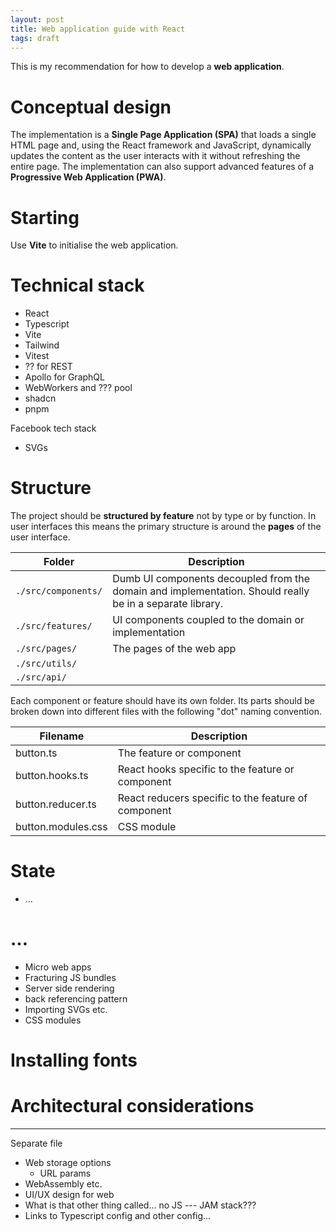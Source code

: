 ```yaml
---
layout: post
title: Web application guide with React
tags: draft
---
```


This is my recommendation for how to develop a **web application**.

# Conceptual design

The implementation is a **Single Page Application (SPA)** that loads a single HTML page and, using the React framework and JavaScript, dynamically updates the content as the user interacts with it without refreshing the entire page.
The implementation can also support advanced features of a **Progressive Web Application (PWA)**.

# Starting

Use **Vite** to initialise the web application.

# Technical stack

* React
* Typescript
* Vite
* Tailwind
* Vitest
* ?? for REST
* Apollo for GraphQL
* WebWorkers and ??? pool
* shadcn
* pnpm

Facebook tech stack
* SVGs

# Structure

The project should be **structured by feature** not by type or by function.
In user interfaces this means the primary structure is around the **pages** of the user interface.

| Folder | Description |
|-|-|
| `./src/components/` | Dumb UI components decoupled from the domain and implementation. Should really be in a separate library. |
| `./src/features/` | UI components coupled to the domain or implementation |
| `./src/pages/` | The pages of the web app |
| `./src/utils/` |  |
| `./src/api/` |  |

Each component or feature should have its own folder.
Its parts should be broken down into different files with the following "dot" naming convention.

| Filename | Description |
|-|-|
| button.ts | The feature or component |
| button.hooks.ts | React hooks specific to the feature or component |
| button.reducer.ts | React reducers specific to the feature of component |
| button.modules.css | CSS module |

# State

* ...


# ...

* Micro web apps
* Fracturing JS bundles
* Server side rendering
* back referencing pattern
* Importing SVGs etc.
* CSS modules

# Installing fonts

# Architectural considerations

---

Separate file

* Web storage options
    * URL params
* WebAssembly etc.
* UI/UX design for web
* What is that other thing called... no JS --- JAM stack???
* Links to Typescript config and other config...
